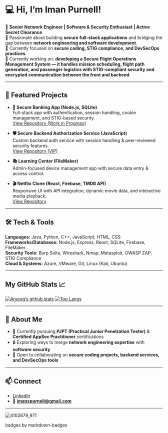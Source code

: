 # 💻 Hi, I’m Iman Purnell!  

🔹 **Senior Network Engineer | Software & Security Enthusiast | Active Secret Clearance**  
🔹 Passionate about building **secure full-stack applications** and bridging the gap between **network engineering and software development**.  
🔹 Currently focused on **secure coding, STIG compliance, and DevSecOps practices**.  
🔹 Currently working on: **developing a Secure Flight Operations Management System — it handles mission scheduling, flight path generation, and passenger logistics with STIG-compliant security and encrypted communication between the front and backend**.  

---

## 🚀 Featured Projects  

- **🔐 Secure Banking App (Node.js, SQLite)**  
  Full-stack app with authentication, session handling, cookie management, and STIG-based security.  
  [View Repository (Work in Progress)](https://github.com/imantrusty/creative-bank)  

- **🛡️ Secure Backend Authorization Service (JavaScript)**  
  Custom backend auth service with session handling & peer-reviewed security features.  
  [View Repository (VIP)](https://github.com/imantrusty/my_first_backend)  

- **📚 Learning Center (FileMaker)**  
  Admin-focused device management app with secure data entry & access control.   

- **🎬 Netflix Clone (React, Firebase, TMDB API)**  
  Responsive UI with API integration, dynamic movie data, and interactive media playback.  
  [View Repository](https://github.com/imantrusty/netflix-clone)  

---

## 🛠️ Tech & Tools  

**Languages:** Java, Python, C++, JavaScript, HTML, CSS  
**Frameworks/Databases:** Node.js, Express, React, SQLite, Firebase, FileMaker  
**Security Tools:** Burp Suite, Wireshark, Nmap, Metasploit, OWASP ZAP, STIG Compliance  
**Cloud & Systems:** Azure, VMware, Git, Linux (Kali, Ubuntu)  

----

## My GitHub Stats 📈
[![Anurag’s github stats](https://github-readme-stats.vercel.app/api?username=imantrusty)](https://github.com/imantrusty)
[![Top Langs](https://github-readme-stats.vercel.app/api/top-langs/?username=imantrusty&layout=compact)](https://github.com/imantrusty)


---

## 📌 About Me  

- 🌱 Currently pursuing **PJPT (Practical Junior Penetration Tester)** & **Certified AppSec Practitioner** certifications  
- 🔒 Exploring ways to merge **network engineering expertise** with **software security**  
- 🤝 Open to collaborating on **secure coding projects, backend services, and DevSecOps tools**  

---

## 📫 Connect  

- [LinkedIn](http://linkedin.com/in/imanpurnell)  
- 📧 **imanspurnell@gmail.com**  

---

![4102879_971](https://github.com/user-attachments/assets/cb6aeb75-e66f-48fd-88d3-9f7d19e0010b)


badges by markdown-badges <br>

<!--
**imantrusty/imantrusty** is a ✨ _special_ ✨ repository because its `README.md` (this file) appears on your GitHub profile.

Here are some ideas to get you started:

- 🔭 I’m currently working on ...
- 🌱 I’m currently learning ...
- 👯 I’m looking to collaborate on ...
- 🤔 I’m looking for help with ...
- 💬 Ask me about ...
- 📫 How to reach me: ...
- 😄 Pronouns: ...
- ⚡ Fun fact: ...
-->
